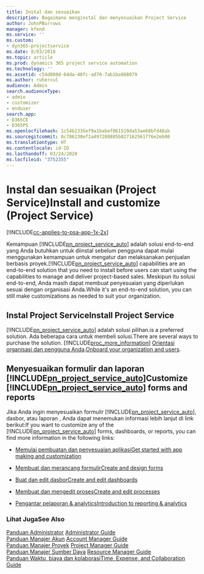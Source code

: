```yaml
---
title: Instal dan sesuaikan
description: Bagaimana menginstal dan menyesuaikan Project Service
author: JohnPBurrows
manager: kfend
ms.service: ''
ms.custom:
- dyn365-projectservice
ms.date: 8/03/2018
ms.topic: article
ms.prod: dynamics 365 project service automation
ms.technology: ''
ms.assetid: c54d080d-64da-48fc-ad70-7ab1ba988079
ms.author: ruhercul
audience: Admin
search.audienceType:
- admin
- customizer
- enduser
search.app:
- D365CE
- D365PS
ms.openlocfilehash: 1c54b2335ef9a1babef061519da53ae68bfd48ab
ms.sourcegitcommit: 8c786230ef2a497280885b827162561776e2eb00
ms.translationtype: HT
ms.contentlocale: id-ID
ms.lasthandoff: 03/24/2020
ms.locfileid: "3752355"
---
```

# <a name="install-and-customize-project-service"></a><span data-ttu-id="8e5d5-103">Instal dan sesuaikan (Project Service)</span><span class="sxs-lookup"><span data-stu-id="8e5d5-103">Install and customize (Project Service)</span></span>

[!INCLUDE[cc-applies-to-psa-app-1x-2x](../includes/cc-applies-to-psa-app-1x-2x.md)]

<span data-ttu-id="8e5d5-104">Kemampuan [!INCLUDE[pn_project_service_auto](../includes/pn-project-service-auto.md)] adalah solusi end-to-end yang Anda butuhkan untuk diinstal sebelum pengguna dapat mulai menggunakan kemampuan untuk mengatur dan melaksanakan penjualan berbasis proyek.</span><span class="sxs-lookup"><span data-stu-id="8e5d5-104">[!INCLUDE[pn_project_service_auto](../includes/pn-project-service-auto.md)] capabilities are an end-to-end solution that you need to install before users can start using the capabilities to manage and deliver project-based sales.</span></span> <span data-ttu-id="8e5d5-105">Meskipun itu solusi end-to-end, Anda masih dapat membuat penyesuaian yang diperlukan sesuai dengan organisasi Anda.</span><span class="sxs-lookup"><span data-stu-id="8e5d5-105">While it's an end-to-end solution, you can still make customizations as needed to suit your organization.</span></span>  
<!-- TODO: I expect to find the information on how to get and install this here. Please find that and add it here. Same for Project Service.--> 
  
## <a name="install-project-service"></a><span data-ttu-id="8e5d5-106">Instal Project Service</span><span class="sxs-lookup"><span data-stu-id="8e5d5-106">Install Project Service</span></span>  
 [!INCLUDE[pn_project_service_auto](../includes/pn-project-service-auto.md)] <span data-ttu-id="8e5d5-107">adalah solusi pilihan.</span><span class="sxs-lookup"><span data-stu-id="8e5d5-107">is a preferred solution.</span></span> <span data-ttu-id="8e5d5-108">Ada beberapa cara untuk membeli solusi.</span><span class="sxs-lookup"><span data-stu-id="8e5d5-108">There are several ways to purchase the solution.</span></span> [!INCLUDE[proc_more_information](../includes/proc-more-information.md)] <span data-ttu-id="8e5d5-109">[Orientasi organisasi dan pengguna Anda](../admin/onboard-your-organization-and-users-to-dynamics-365-online.md).</span><span class="sxs-lookup"><span data-stu-id="8e5d5-109">[Onboard your organization and users](../admin/onboard-your-organization-and-users-to-dynamics-365-online.md).</span></span>  
  
## <a name="customize-pn_project_service_auto-forms-and-reports"></a><span data-ttu-id="8e5d5-110">Menyesuaikan formulir dan laporan [!INCLUDE[pn_project_service_auto](../includes/pn-project-service-auto.md)]</span><span class="sxs-lookup"><span data-stu-id="8e5d5-110">Customize [!INCLUDE[pn_project_service_auto](../includes/pn-project-service-auto.md)] forms and reports</span></span>  
 <span data-ttu-id="8e5d5-111">Jika Anda ingin menyesuaikan formulir [!INCLUDE[pn_project_service_auto](../includes/pn-project-service-auto.md)], dasbor, atau laporan , Anda dapat menemukan informasi lebih lanjut di link berikut:</span><span class="sxs-lookup"><span data-stu-id="8e5d5-111">If you want to customize any of the [!INCLUDE[pn_project_service_auto](../includes/pn-project-service-auto.md)] forms, dashboards, or reports, you can find more information in the following links:</span></span>  
  
- [<span data-ttu-id="8e5d5-112">Memulai pembuatan dan penyesuaian aplikasi</span><span class="sxs-lookup"><span data-stu-id="8e5d5-112">Get started with app making and customization</span></span>](../customize/getting-started-customization.md)  
  
- [<span data-ttu-id="8e5d5-113">Membuat dan merancang formulir</span><span class="sxs-lookup"><span data-stu-id="8e5d5-113">Create and design forms</span></span>](../customize/create-design-forms.md)  
  
- [<span data-ttu-id="8e5d5-114">Buat dan edit dasbor</span><span class="sxs-lookup"><span data-stu-id="8e5d5-114">Create and edit dashboards</span></span>](../customize/create-edit-dashboards.md)  
  
- [<span data-ttu-id="8e5d5-115">Membuat dan mengedit proses</span><span class="sxs-lookup"><span data-stu-id="8e5d5-115">Create and edit processes</span></span>](../customize/guide-staff-through-common-tasks-processes.md)  
  
- [<span data-ttu-id="8e5d5-116">Pengantar pelaporan & analytics</span><span class="sxs-lookup"><span data-stu-id="8e5d5-116">Introduction to reporting & analytics</span></span>](../analytics/reporting-analytics-with-dynamics-365.md)  
  
### <a name="see-also"></a><span data-ttu-id="8e5d5-117">Lihat Juga</span><span class="sxs-lookup"><span data-stu-id="8e5d5-117">See Also</span></span>  
 <span data-ttu-id="8e5d5-118">[Panduan Administrator](../project-service/admin-guide.md) </span><span class="sxs-lookup"><span data-stu-id="8e5d5-118">[Administrator Guide](../project-service/admin-guide.md) </span></span>  
 <span data-ttu-id="8e5d5-119">[Panduan Manajer Akun](../project-service/account-manager-guide.md) </span><span class="sxs-lookup"><span data-stu-id="8e5d5-119">[Account Manager Guide](../project-service/account-manager-guide.md) </span></span>  
 <span data-ttu-id="8e5d5-120">[Panduan Manajer Proyek](../project-service/project-manager-guide.md) </span><span class="sxs-lookup"><span data-stu-id="8e5d5-120">[Project Manager Guide](../project-service/project-manager-guide.md) </span></span>  
 <span data-ttu-id="8e5d5-121">[Panduan Manajer Sumber Daya](../project-service/resource-manager-guide.md) </span><span class="sxs-lookup"><span data-stu-id="8e5d5-121">[Resource Manager Guide](../project-service/resource-manager-guide.md) </span></span>  
 [<span data-ttu-id="8e5d5-122">Panduan Waktu, biaya dan kolaborasi</span><span class="sxs-lookup"><span data-stu-id="8e5d5-122">Time, Expense, and Collaboration Guide</span></span>](../project-service/time-expense-collaboration-guide.md)
